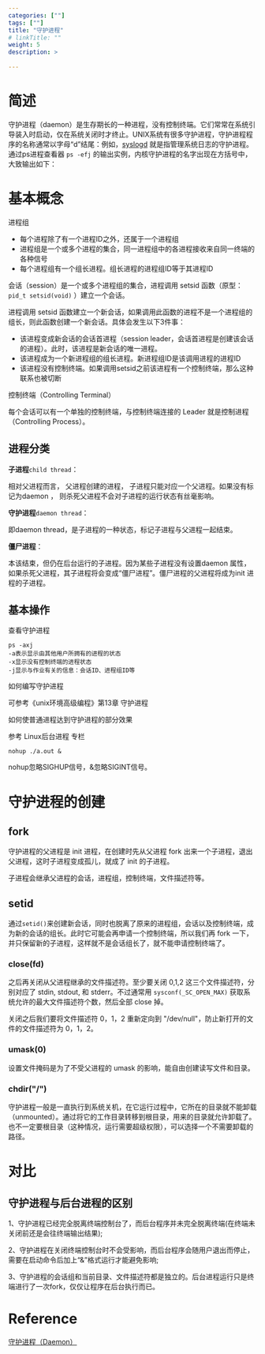 ```yaml
---
categories: [""] 
tags: [""] 
title: "守护进程"
# linkTitle: ""
weight: 5
description: >
  
---
```


# 简述

守护进程（daemon）是生存期长的一种进程，没有控制终端。它们常常在系统引导装入时启动，仅在系统关闭时才终止。UNIX系统有很多守护进程，守护进程程序的名称通常以字母“d”结尾：例如，[syslogd](https://zh.wikipedia.org/wiki/Syslog) 就是指管理系统日志的守护进程。通过ps进程查看器 `ps -efj` 的输出实例，内核守护进程的名字出现在方括号中，大致输出如下：


# 基本概念

进程组

* 每个进程除了有一个进程ID之外，还属于一个进程组
* 进程组是一个或多个进程的集合，同一进程组中的各进程接收来自同一终端的各种信号
* 每个进程组有一个组长进程。组长进程的进程组ID等于其进程ID

会话（session）是一个或多个进程组的集合，进程调用 setsid 函数（原型：`pid_t setsid(void)` ）建立一个会话。 

进程调用 setsid 函数建立一个新会话，如果调用此函数的进程不是一个进程组的组长，则此函数创建一个新会话。具体会发生以下3件事：

* 该进程变成新会话的会话首进程（session leader，会话首进程是创建该会话的进程）。此时，该进程是新会话的唯一进程。
* 该进程成为一个新进程组的组长进程。新进程组ID是该调用进程的进程ID
* 该进程没有控制终端。如果调用setsid之前该进程有一个控制终端，那么这种联系也被切断

控制终端（Controlling Terminal）

每个会话可以有一个单独的控制终端，与控制终端连接的 Leader 就是控制进程（Controlling Process）。

## 进程分类

**子进程**`child thread`：

相对父进程而言， 父进程创建的进程， 子进程只能对应一个父进程。如果没有标记为daemon ， 则杀死父进程不会对子进程的运行状态有丝毫影响。

**守护进程**`daemon thread`：

即daemon thread，是子进程的一种状态，标记子进程与父进程一起结束。

**僵尸进程**：

本该结束，但仍在后台运行的子进程。因为某些子进程没有设置daemon 属性，如果杀死父进程，其子进程将会变成“僵尸进程”。僵尸进程的父进程将成为init 进程的子进程。


## 基本操作

查看守护进程

```plain
ps -axj
-a表示显示由其他用户所拥有的进程的状态
-x显示没有控制终端的进程状态
-j显示与作业有关的信息：会话ID、进程组ID等 
```

如何编写守护进程

可参考《unix环境高级编程》第13章 守护进程

 

如何使普通进程达到守护进程的部分效果

参考 Linux后台进程 专栏

```plain
nohup ./a.out &
```
nohup忽略SIGHUP信号，&忽略SIGINT信号。
# 守护进程的创建

## fork

守护进程的父进程是 init 进程，在创建时先从父进程 fork 出来一个子进程，退出父进程，这时子进程变成孤儿，就成了 init 的子进程。

子进程会继承父进程的会话，进程组，控制终端，文件描述符等。

## setid

通过`setid()`来创建新会话，同时也脱离了原来的进程组，会话以及控制终端，成为新的会话的组长。此时它可能会再申请一个控制终端，所以我们再 fork 一下，并只保留新的子进程，这样就不是会话组长了，就不能申请控制终端了。 

### close(fd)

之后再关闭从父进程继承的文件描述符。至少要关闭 0,1,2 这三个文件描述符，分别对应了 stdin, stdout, 和 stderr。不过通常用 `sysconf(_SC_OPEN_MAX)` 获取系统允许的最大文件描述符个数，然后全部 close 掉。

 关闭之后我们要将文件描述符 0，1，2 重新定向到 "/dev/null"，防止新打开的文件的文件描述符为 0，1，2。

### umask(0)

设置文件掩码是为了不受父进程的 umask 的影响，能自由创建读写文件和目录。

### chdir("/")

守护进程一般是一直执行到系统关机，在它运行过程中，它所在的目录就不能卸载（unmounted）。通过将它的工作目录转移到根目录，用来的目录就允许卸载了。也不一定要根目录（这种情况，运行需要超级权限），可以选择一个不需要卸载的路径。 

# 对比

## 守护进程与后台进程的区别

1、守护进程已经完全脱离终端控制台了，而后台程序并未完全脱离终端(在终端未关闭前还是会往终端输出结果);

2、守护进程在关闭终端控制台时不会受影响，而后台程序会随用户退出而停止，需要在启动命令后加上“&”格式运行才能避免影响;

3、守护进程的会话组和当前目录、文件描述符都是独立的。后台进程运行只是终端进行了一次fork，仅仅让程序在后台执行而已。


# Reference

[守护进程（Daemon）](https://cloud.tencent.com/developer/article/1635805)

 
